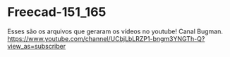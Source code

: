 # Freecad-151_165
Esses são os arquivos que geraram os vídeos no youtube! Canal Bugman. https://www.youtube.com/channel/UCbjLbLRZP1-bngm3YNGTh-Q?view_as=subscriber
